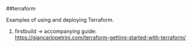 ##terraform

Examples of using and deploying Terraform. 

1. firstbuild -> accompanying guide: https://giancarlopetrini.com/terraform-getting-started-with-terraform/